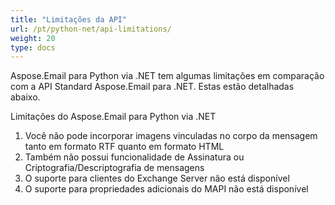 ```yaml
---
title: "Limitações da API"
url: /pt/python-net/api-limitations/
weight: 20
type: docs
---
```


Aspose.Email para Python via .NET tem algumas limitações em comparação com a API Standard Aspose.Email para .NET. Estas estão detalhadas abaixo.

Limitações do Aspose.Email para Python via .NET

1. Você não pode incorporar imagens vinculadas no corpo da mensagem tanto em formato RTF quanto em formato HTML
1. Também não possui funcionalidade de Assinatura ou Criptografia/Descriptografia de mensagens
1. O suporte para clientes do Exchange Server não está disponível
1. O suporte para propriedades adicionais do MAPI não está disponível
